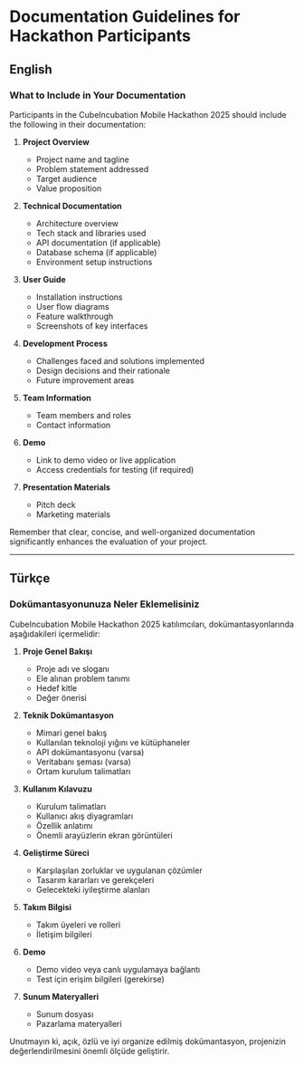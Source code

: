 # Documentation Guidelines for Hackathon Participants

## English

### What to Include in Your Documentation

Participants in the CubeIncubation Mobile Hackathon 2025 should include the following in their documentation:

1. **Project Overview**
   - Project name and tagline
   - Problem statement addressed
   - Target audience
   - Value proposition

2. **Technical Documentation**
   - Architecture overview
   - Tech stack and libraries used
   - API documentation (if applicable)
   - Database schema (if applicable)
   - Environment setup instructions

3. **User Guide**
   - Installation instructions
   - User flow diagrams
   - Feature walkthrough
   - Screenshots of key interfaces

4. **Development Process**
   - Challenges faced and solutions implemented
   - Design decisions and their rationale
   - Future improvement areas

5. **Team Information**
   - Team members and roles
   - Contact information

6. **Demo**
   - Link to demo video or live application
   - Access credentials for testing (if required)

7. **Presentation Materials**
   - Pitch deck
   - Marketing materials

Remember that clear, concise, and well-organized documentation significantly enhances the evaluation of your project.

---

## Türkçe

### Dokümantasyonunuza Neler Eklemelisiniz

CubeIncubation Mobile Hackathon 2025 katılımcıları, dokümantasyonlarında aşağıdakileri içermelidir:

1. **Proje Genel Bakışı**
   - Proje adı ve sloganı
   - Ele alınan problem tanımı
   - Hedef kitle
   - Değer önerisi

2. **Teknik Dokümantasyon**
   - Mimari genel bakış
   - Kullanılan teknoloji yığını ve kütüphaneler
   - API dokümantasyonu (varsa)
   - Veritabanı şeması (varsa)
   - Ortam kurulum talimatları

3. **Kullanım Kılavuzu**
   - Kurulum talimatları
   - Kullanıcı akış diyagramları
   - Özellik anlatımı
   - Önemli arayüzlerin ekran görüntüleri

4. **Geliştirme Süreci**
   - Karşılaşılan zorluklar ve uygulanan çözümler
   - Tasarım kararları ve gerekçeleri
   - Gelecekteki iyileştirme alanları

5. **Takım Bilgisi**
   - Takım üyeleri ve rolleri
   - İletişim bilgileri

6. **Demo**
   - Demo video veya canlı uygulamaya bağlantı
   - Test için erişim bilgileri (gerekirse)

7. **Sunum Materyalleri**
   - Sunum dosyası
   - Pazarlama materyalleri

Unutmayın ki, açık, özlü ve iyi organize edilmiş dokümantasyon, projenizin değerlendirilmesini önemli ölçüde geliştirir.
